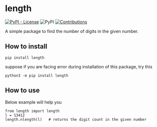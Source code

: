 # length

[![PyPI - License](https://img.shields.io/pypi/l/length)](https://raw.githubusercontent.com/Ratheshprabakar/length/master/LICENSE.md)
![PyPI](https://img.shields.io/pypi/v/length)
[![Contributions](https://img.shields.io/badge/contributions-welcome-green.svg)](https://img.shields.io/badge/contributions-welcome-green.svg)

A simple package to find the number of digits in the given number.

## How to install

```
pip install length
```
suppose if you are facing error during installation of this package, try this 

```
python3 -m pip install length
```

## How to use

Below example will help you

```
from length import length
l = 13412
length.nlength(l)	# returns the digit count in the given number

```



